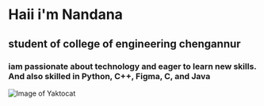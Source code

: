 # Haii i'm Nandana
## student of college of engineering chengannur
### iam  passionate about technology and eager to learn new skills. And also skilled in Python, C++, Figma, C, and Java
![Image of Yaktocat](https://octodex.github.com/images/yaktocat.png)
